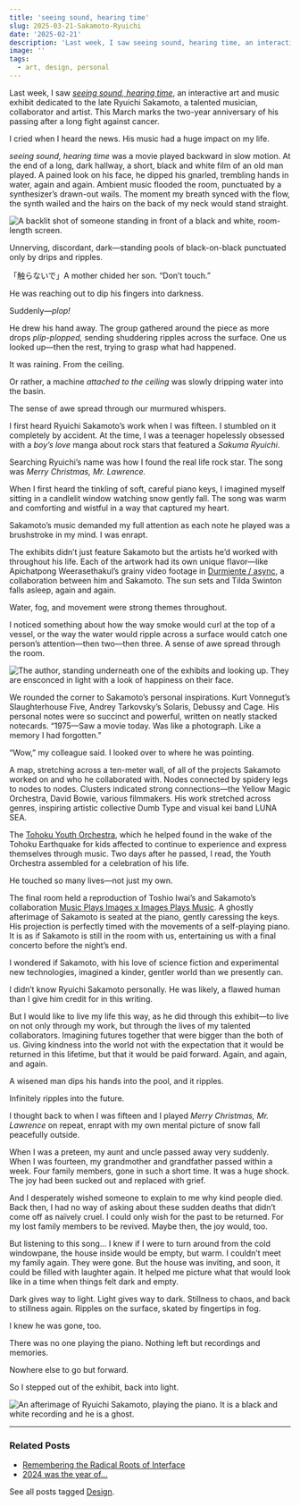 ```yaml
---
title: 'seeing sound, hearing time'
slug: 2025-03-21-Sakamoto-Ryuichi
date: '2025-02-21'
description: 'Last week, I saw seeing sound, hearing time, an interactive art and music exhibit dedicated to the late Ryuichi Sakamoto.'
image: ''
tags:
  - art, design, personal
---
```


Last week, I saw [*seeing sound, hearing time*](https://www.mot-art-museum.jp/en/exhibitions/RS/), an interactive art and music exhibit dedicated to the late Ryuichi Sakamoto, a talented musician, collaborator and artist. This March marks the two-year anniversary of his passing after a long fight against cancer.

I cried when I heard the news. His music had a huge impact on my life.

*seeing sound, hearing time* was a movie played backward in slow motion. At the end of a long, dark hallway, a short, black and white film of an old man played. A pained look on his face, he dipped his gnarled, trembling hands in water, again and again. Ambient music flooded the room, punctuated by a synthesizer’s drawn-out wails. The moment my breath synced with the flow, the synth wailed and the hairs on the back of my neck would stand straight.

![A backlit shot of someone standing in front of a black and white, room-length screen.](ssht-02.png)

Unnerving, discordant, dark—standing pools of black-on-black punctuated only by drips and ripples.

「触らないで」A mother chided her son. “Don’t touch.”

He was reaching out to dip his fingers into darkness.

Suddenly—*plop!*

He drew his hand away. The group gathered around the piece as more drops *plip-plopped,* sending shuddering ripples across the surface. One us looked up—then the rest, trying to grasp what had happened.

It was raining. From the ceiling.

Or rather, a machine *attached to the ceiling* was slowly dripping water into the basin.

The sense of awe spread through our murmured whispers.

I first heard Ryuichi Sakamoto’s work when I was fifteen. I stumbled on it completely by accident. At the time, I was a teenager hopelessly obsessed with a *boy’s love* manga about rock stars that featured a *Sakuma Ryuichi*.

Searching Ryuichi’s name was how I found the real life rock star. The song was *Merry Christmas, Mr. Lawrence.*

When I first heard the tinkling of soft, careful piano keys, I imagined myself sitting in a candlelit window watching snow gently fall. The song was warm and comforting and wistful in a way that captured my heart.

Sakamoto’s music demanded my full attention as each note he played was a brushstroke in my mind. I was enrapt.

The exhibits didn’t just feature Sakamoto but the artists he’d worked with throughout his life. Each of the artwork had its own unique flavor—like Apichatpong Weerasethakul’s grainy video footage in [Durmiente / async](https://akeroydcollection.com/works/durmiente-and-async), a collaboration between him and Sakamoto. The sun sets and Tilda Swinton falls asleep, again and again.

Water, fog, and movement were strong themes throughout.

I noticed something about how the way smoke would curl at the top of a vessel, or the way the water would ripple across a surface would catch one person’s attention—then two—then three. A sense of awe  spread through the room.

![The author, standing underneath one of the exhibits and looking up. They are ensconced in light with a look of happiness on their face.](ssht-03.png)

We rounded the corner to Sakamoto’s personal inspirations. Kurt Vonnegut’s Slaughterhouse Five, Andrey Tarkovsky’s Solaris, Debussy and Cage. His personal notes were so succinct and powerful, written on neatly stacked notecards. “1975—Saw a movie today. Was like a photograph. Like a memory I had forgotten.”

“Wow,” my colleague said. I looked over to where he was pointing.

A map, stretching across a ten-meter wall, of all of the projects Sakamoto worked on and who he collaborated with. Nodes connected by spidery legs to nodes to nodes. Clusters indicated strong connections—the Yellow Magic Orchestra, David Bowie, various filmmakers. His work stretched across genres, inspiring artistic collective Dumb Type and visual kei band LUNA SEA.

The [Tohoku Youth Orchestra](https://tohoku-youth-orchestra.org/en/our_story), which he helped found in the wake of the Tohoku Earthquake for kids affected to continue to experience and express themselves through music. Two days after he passed, I read, the Youth Orchestra assembled for a celebration of his life.

He touched so many lives—not just my own.

The final room held a reproduction of Toshio Iwai’s and Sakamoto’s collaboration [Music Plays Images x Images Plays Music](https://webarchive.ars.electronica.art/en/archives/prix_archive/prix_projekt.asp%3FiProjectID=2494.html). A ghostly afterimage of Sakamoto is seated at the piano, gently caressing the keys. His projection is perfectly timed with the movements of a self-playing piano. It is as if Sakamoto is still in the room with us, entertaining us with a final concerto before the night’s end.

I wondered if Sakamoto, with his love of science fiction and experimental new technologies, imagined a kinder, gentler world than we presently can.

I didn’t know Ryuichi Sakamoto personally. He was likely, a flawed human than I give him credit for in this writing.

But I would like to live my life this way, as he did through this exhibit—to live on not only through my work, but through the lives of my talented collaborators. Imagining futures together that were bigger than the both of us. Giving kindness into the world not with the expectation that it would be returned in this lifetime, but that it would be paid forward. Again, and again, and again.

A wisened man dips his hands into the pool, and it ripples.

Infinitely ripples into the future.

I thought back to when I was fifteen and I played *Merry Christmas, Mr. Lawrence* on repeat, enrapt with my own mental picture of snow fall peacefully outside.

When I was a preteen, my aunt and uncle passed away very suddenly. When I was fourteen, my grandmother and grandfather passed within a week. Four family members, gone in such a short time. It was a huge shock. The joy had been sucked out and replaced with grief.

And I desperately wished someone to explain to me why kind people died. Back then, I had no way of asking about these sudden deaths that didn’t come off as naïvely cruel. I could only wish for the past to be returned. For my lost family members to be revived. Maybe then, the joy would, too.

But listening to this song… I knew if I were to turn around from the cold windowpane, the house inside would be empty, but warm. I couldn’t meet my family again. They were gone. But the house was inviting, and soon, it could be filled with laughter again. It helped me picture what that would look like in a time when things felt dark and empty.

Dark gives way to light. Light gives way to dark. Stillness to chaos, and back to stillness again. Ripples on the surface, skated by fingertips in fog.

I knew he was gone, too.

There was no one playing the piano. Nothing left but recordings and memories.

Nowhere else to go but forward.

So I stepped out of the exhibit, back into light.

![An afterimage of Ryuichi Sakamoto, playing the piano. It is a black and white recording and he is a ghost.](ssht-04.png)

---

### Related Posts

- [Remembering the Radical Roots of Interface](/blog/posts/2024-05-07-Radical-Roots-of-UI/)
- [2024 was the year of...](/blog/posts/2024-12-30-2024-Reflections/)

See all posts tagged [Design](/tags/design/).
